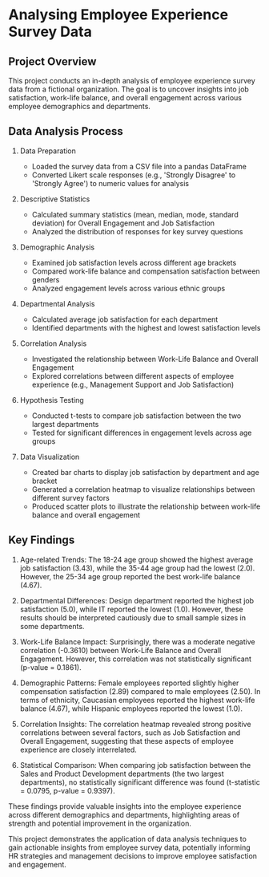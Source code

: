 # Analysing Employee Experience Survey Data

## Project Overview
This project conducts an in-depth analysis of employee experience survey data from a fictional organization. The goal is to uncover insights into job satisfaction, work-life balance, and overall engagement across various employee demographics and departments.

## Data Analysis Process

1. Data Preparation
   - Loaded the survey data from a CSV file into a pandas DataFrame
   - Converted Likert scale responses (e.g., 'Strongly Disagree' to 'Strongly Agree') to numeric values for analysis

2. Descriptive Statistics
   - Calculated summary statistics (mean, median, mode, standard deviation) for Overall Engagement and Job Satisfaction
   - Analyzed the distribution of responses for key survey questions

3. Demographic Analysis
   - Examined job satisfaction levels across different age brackets
   - Compared work-life balance and compensation satisfaction between genders
   - Analyzed engagement levels across various ethnic groups

4. Departmental Analysis
   - Calculated average job satisfaction for each department
   - Identified departments with the highest and lowest satisfaction levels

5. Correlation Analysis
   - Investigated the relationship between Work-Life Balance and Overall Engagement
   - Explored correlations between different aspects of employee experience (e.g., Management Support and Job Satisfaction)

6. Hypothesis Testing
   - Conducted t-tests to compare job satisfaction between the two largest departments
   - Tested for significant differences in engagement levels across age groups

7. Data Visualization
   - Created bar charts to display job satisfaction by department and age bracket
   - Generated a correlation heatmap to visualize relationships between different survey factors
   - Produced scatter plots to illustrate the relationship between work-life balance and overall engagement

## Key Findings

1. Age-related Trends: The 18-24 age group showed the highest average job satisfaction (3.43), while the 35-44 age group had the lowest (2.0). However, the 25-34 age group reported the best work-life balance (4.67).

2. Departmental Differences: Design department reported the highest job satisfaction (5.0), while IT reported the lowest (1.0). However, these results should be interpreted cautiously due to small sample sizes in some departments.

3. Work-Life Balance Impact: Surprisingly, there was a moderate negative correlation (-0.3610) between Work-Life Balance and Overall Engagement. However, this correlation was not statistically significant (p-value = 0.1861).

4. Demographic Patterns: Female employees reported slightly higher compensation satisfaction (2.89) compared to male employees (2.50). In terms of ethnicity, Caucasian employees reported the highest work-life balance (4.67), while Hispanic employees reported the lowest (1.0).

5. Correlation Insights: The correlation heatmap revealed strong positive correlations between several factors, such as Job Satisfaction and Overall Engagement, suggesting that these aspects of employee experience are closely interrelated.

6. Statistical Comparison: When comparing job satisfaction between the Sales and Product Development departments (the two largest departments), no statistically significant difference was found (t-statistic = 0.0795, p-value = 0.9397).

These findings provide valuable insights into the employee experience across different demographics and departments, highlighting areas of strength and potential improvement in the organization.

This project demonstrates the application of data analysis techniques to gain actionable insights from employee survey data, potentially informing HR strategies and management decisions to improve employee satisfaction and engagement.
